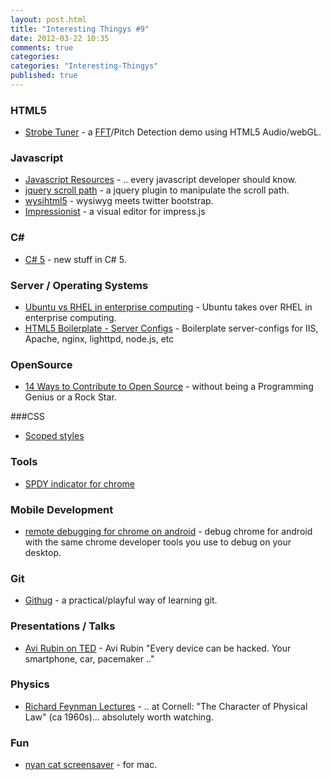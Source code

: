 ```yaml
---
layout: post.html
title: "Interesting Thingys #9"
date: 2012-03-22 10:35
comments: true
categories: 
categories: "Interesting-Thingys"
published: true
---
```


### HTML5
- [Strobe Tuner](http://www.hunterdavis.com/resume/tunerdemo/tuner.html) - a [FFT](http://en.wikipedia.org/wiki/Fast_Fourier_transform)/Pitch Detection demo using HTML5 Audio/webGL.


### Javascript
- [Javascript Resources](http://accidentaltechnologist.com/javascript/7-resources-every-javascript-developer-should-know/) - .. every javascript developer should know.
- [jquery scroll path](http://joelb.me/scrollpath/) - a jquery plugin to manipulate the scroll path.
- [wysihtml5](http://jhollingworth.github.com/bootstrap-wysihtml5/) - wysiwyg meets twitter bootstrap.
- [Impressionist](http://hsivaram.com/tech/2012/03/15/preview-impressionist-a-visual-editor-for-impress-js/) - a visual editor for impress.js

<!-- more -->

### C#
- [C# 5](http://www.mindscapehq.com/blog/index.php/2012/03/18/what-else-is-new-in-c-5/) - new stuff in C# 5.


### Server / Operating Systems
- [Ubuntu vs RHEL in enterprise computing](http://www.markshuttleworth.com/archives/1072) - Ubuntu takes over RHEL in enterprise computing.
- [HTML5 Boilerplate - Server Configs](https://github.com/h5bp/server-configs) - Boilerplate server-configs for IIS, Apache, nginx, lighttpd, node.js, etc


### OpenSource
- [14 Ways to Contribute to Open Source](http://www.softwarequalityconnection.com/2012/03/14-ways-to-contribute-to-open-source-without-being-a-programming-genius-or-a-rock-star/) -  without being a Programming
Genius or a Rock Star.


###CSS
- [Scoped styles](http://updates.html5rocks.com/2012/03/A-New-Experimental-Feature-style-scoped)


### Tools
- [SPDY indicator for chrome](http://www.devthought.com/2012/03/10/chrome-spdy-indicator/)


### Mobile Development
- [remote debugging for chrome on android](http://code.google.com/chrome/mobile/docs/debugging.html) - debug chrome for android with the same chrome developer tools you use to debug on your desktop.


### Git
- [Githug](https://github.com/Gazler/githug) - a practical/playful way of learning git.


### Presentations / Talks
- [Avi Rubin on TED](http://www.ted.com/talks/avi_rubin_all_your_devices_can_be_hacked.html) - Avi Rubin "Every device can be hacked. Your smartphone, car, pacemaker .."
 

### Physics
- [Richard Feynman Lectures](http://beenposh.tumblr.com/post/19624761395/richard-feynman-lectures-at-cornell-the) - .. at Cornell: "The Character of Physical Law" (ca 1960s)... absolutely worth watching.

### Fun
- [nyan cat screensaver](http://www.hendrikvh.com/files/NyanSaverMac.php) - for mac.